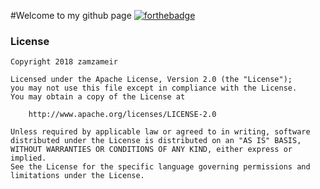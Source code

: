 #Welcome to my github page
[![forthebadge](https://forthebadge.com/images/badges/check-it-out.svg)](https://zamzameir.github.io/)

### License

```
Copyright 2018 zamzameir

Licensed under the Apache License, Version 2.0 (the "License");
you may not use this file except in compliance with the License.
You may obtain a copy of the License at

    http://www.apache.org/licenses/LICENSE-2.0

Unless required by applicable law or agreed to in writing, software
distributed under the License is distributed on an "AS IS" BASIS,
WITHOUT WARRANTIES OR CONDITIONS OF ANY KIND, either express or implied.
See the License for the specific language governing permissions and
limitations under the License.
